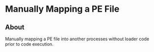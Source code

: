 # Manually Mapping a PE File

## About

Manually mapping a PE file into another processes without loader code prior to code execution.
